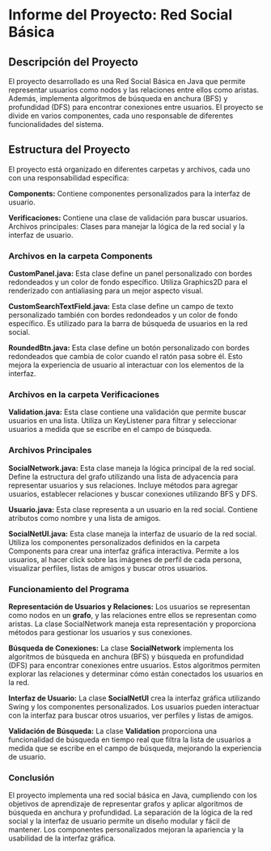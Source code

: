 # Informe del Proyecto: Red Social Básica

## Descripción del Proyecto

El proyecto desarrollado es una Red Social Básica en Java que permite representar usuarios como nodos y las relaciones entre ellos como aristas.
Además, implementa algoritmos de búsqueda en anchura (BFS) y profundidad (DFS) para encontrar conexiones entre usuarios. El proyecto se divide en
varios componentes, cada uno responsable de diferentes funcionalidades del sistema.

## Estructura del Proyecto
El proyecto está organizado en diferentes carpetas y archivos, cada uno con una responsabilidad específica:

**Components:** Contiene componentes personalizados para la interfaz de usuario.

**Verificaciones:** Contiene una clase de validación para buscar usuarios.
Archivos principales: Clases para manejar la lógica de la red social y la interfaz de usuario.

### Archivos en la carpeta Components
**CustomPanel.java:**
Esta clase define un panel personalizado con bordes redondeados y un color de fondo específico.
Utiliza Graphics2D para el renderizado con antialiasing para un mejor aspecto visual.

**CustomSearchTextField.java:**
Esta clase define un campo de texto personalizado también con bordes redondeados y un color de fondo específico.
Es utilizado para la barra de búsqueda de usuarios en la red social.

**RoundedBtn.java:**
Esta clase define un botón personalizado con bordes redondeados que cambia de color cuando el ratón pasa sobre él.
Esto mejora la experiencia de usuario al interactuar con los elementos de la interfaz.

### Archivos en la carpeta Verificaciones
**Validation.java:**
Esta clase contiene una validación que permite buscar usuarios en una lista. Utiliza un KeyListener para filtrar
y seleccionar usuarios a medida que se escribe en el campo de búsqueda.

### Archivos Principales
**SocialNetwork.java:**
Esta clase maneja la lógica principal de la red social. Define la estructura del grafo utilizando
una lista de adyacencia para representar usuarios y sus relaciones. Incluye métodos para agregar usuarios,
establecer relaciones y buscar conexiones utilizando BFS y DFS.

**Usuario.java:**
Esta clase representa a un usuario en la red social. Contiene atributos como nombre y una lista de amigos.

**SocialNetUI.java:**
Esta clase maneja la interfaz de usuario de la red social. Utiliza los componentes personalizados definidos en la carpeta
Components para crear una interfaz gráfica interactiva. Permite a los usuarios, al hacer click sobre las imágenes de perfil
de cada persona, visualizar perfiles, listas de amigos y buscar otros usuarios.

### Funcionamiento del Programa
**Representación de Usuarios y Relaciones:**
Los usuarios se representan como nodos en un **grafo**, y las relaciones entre ellos se representan como aristas.
La clase SocialNetwork maneja esta representación y proporciona métodos para gestionar los usuarios y sus conexiones.

**Búsqueda de Conexiones:**
La clase **SocialNetwork** implementa los algoritmos de búsqueda en anchura (BFS)
y búsqueda en profundidad (DFS) para encontrar conexiones entre usuarios.
Estos algoritmos permiten explorar las relaciones y determinar cómo están conectados los usuarios en la red.

**Interfaz de Usuario:**
La clase **SocialNetUI** crea la interfaz gráfica utilizando Swing y los componentes personalizados.
Los usuarios pueden interactuar con la interfaz para buscar otros usuarios, ver perfiles y listas de amigos.

**Validación de Búsqueda:**
La clase **Validation** proporciona una funcionalidad de búsqueda en tiempo real que filtra la lista de usuarios
a medida que se escribe en el campo de búsqueda, mejorando la experiencia de usuario.

### Conclusión
El proyecto implementa una red social básica en Java, cumpliendo con los objetivos de aprendizaje de
representar grafos y aplicar algoritmos de búsqueda en anchura y profundidad. La separación de la lógica de la red social y
la interfaz de usuario permite un diseño modular y fácil de mantener.
Los componentes personalizados mejoran la apariencia y la usabilidad de la interfaz gráfica.